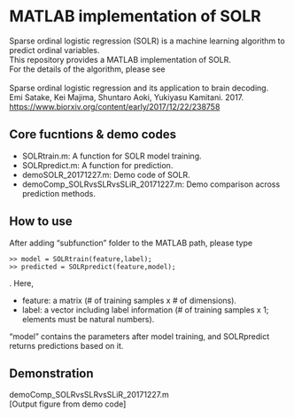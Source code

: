 # MATLAB implementation of SOLR
Sparse ordinal logistic regression (SOLR) is a machine learning algorithm to predict ordinal variables. <br>
This repository provides a MATLAB implementation of SOLR. <br>
For the details of the algorithm, please see <br> <br>
Sparse ordinal logistic regression and its application to brain decoding. <br>
Emi Satake, Kei Majima, Shuntaro Aoki, Yukiyasu Kamitani. 2017. <br>
https://www.biorxiv.org/content/early/2017/12/22/238758

## Core fucntions & demo codes
<ul>
  <li>SOLRtrain.m: A function for SOLR model training.</li>
  <li>SOLRpredict.m: A function for prediction.</li>
  <li>demoSOLR_20171227.m: Demo code of SOLR.</li>
  <li>demoComp_SOLRvsSLRvsSLiR_20171227.m: Demo comparison across prediction methods.</li>
</ul>

## How to use
After adding “subfunction” folder to the MATLAB path, please type
```
>> model = SOLRtrain(feature,label);
>> predicted = SOLRpredict(feature,model);
```
. Here, 
<ul>
  <li>feature: a matrix (# of training samples x # of dimensions).</li>
  <li>label: a vector including label information (# of training samples x 1; elements must be natural numbers).</li>
</ul>
“model” contains the parameters after model training, 
and SOLRpredict returns predictions based on it.

## Demonstration
demoComp_SOLRvsSLRvsSLiR_20171227.m <br>
[Output figure from demo code]

